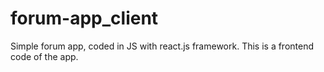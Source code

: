 # forum-app_client
Simple forum app, coded in JS with react.js framework. This is a frontend code of the app.
